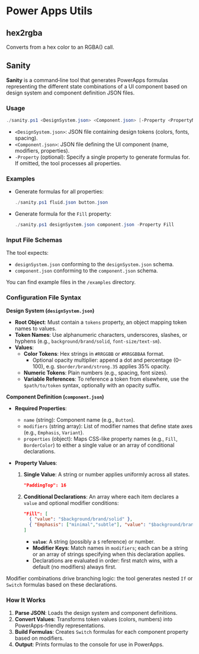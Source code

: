 # Power Apps Utils

## hex2rgba

Converts from a hex color to an RGBA() call.

## Sanity

**Sanity** is a command‑line tool that generates PowerApps formulas representing the different state combinations of a UI component based on design system and component definition JSON files.

### Usage

```powershell
./sanity.ps1 <DesignSystem.json> <Component.json> [-Property <PropertyName>]
```

- `<DesignSystem.json>`: JSON file containing design tokens (colors, fonts, spacing).
- `<Component.json>`: JSON file defining the UI component (name, modifiers, properties).
- `-Property` (optional): Specify a single property to generate formulas for. If omitted, the tool processes all properties.

### Examples

- Generate formulas for all properties:

  ```powershell
  ./sanity.ps1 fluid.json button.json
  ```

- Generate formula for the `Fill` property:

  ```powershell
  ./sanity.ps1 designSystem.json component.json -Property Fill
  ```

### Input File Schemas

The tool expects:

- `designSystem.json` conforming to the `designSystem.json` schema.
- `component.json` conforming to the `component.json` schema.

You can find example files in the `/examples` directory.

### Configuration File Syntax

**Design System (`designSystem.json`)**

- **Root Object**: Must contain a `tokens` property, an object mapping token names to values.  
- **Token Names**: Use alphanumeric characters, underscores, slashes, or hyphens (e.g., `background/brand/solid`, `font-size/text-sm`).  
- **Values**:
  - **Color Tokens**: Hex strings in `#RRGGBB` or `#RRGGBBAA` format.  
    - Optional opacity multiplier: append a dot and percentage (0–100), e.g. `$border/brand/strong.35` applies 35% opacity.  
  - **Numeric Tokens**: Plain numbers (e.g., spacing, font sizes).  
  - **Variable References**: To reference a token from elsewhere, use the `$path/to/token` syntax, optionally with an opacity suffix.

**Component Definition (`component.json`)**

- **Required Properties**:
  - `name` (string): Component name (e.g., `Button`).  
  - `modifiers` (string array): List of modifier names that define state axes (e.g., `Emphasis`, `Variant`).  
  - `properties` (object): Maps CSS-like property names (e.g., `Fill`, `BorderColor`) to either a single value or an array of conditional declarations.

- **Property Values**:
  1. **Single Value**: A string or number applies uniformly across all states.  

     ```json
     "PaddingTop": 16
     ```

  2. **Conditional Declarations**: An array where each item declares a `value` and optional modifier conditions:

     ```json
     "Fill": [
       { "value": "$background/brand/solid" },
       { "Emphasis": ["minimal","subtle"], "value": "$background/brand/primary/translucent/default" }
     ]
     ```

     - **`value`**: A string (possibly a `$` reference) or number.  
     - **Modifier Keys**: Match names in `modifiers`; each can be a string or an array of strings specifying when this declaration applies.
     - Declarations are evaluated in order: first match wins, with a default (no modifiers) always first.

Modifier combinations drive branching logic: the tool generates nested `If` or `Switch` formulas based on these declarations.

### How It Works

1. **Parse JSON**: Loads the design system and component definitions.
2. **Convert Values**: Transforms token values (colors, numbers) into PowerApps-friendly representations.
3. **Build Formulas**: Creates `Switch` formulas for each component property based on modifiers.
4. **Output**: Prints formulas to the console for use in PowerApps.
